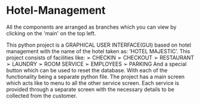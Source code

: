 # Hotel-Management

All the components are arranged as branches which you can view by clicking on the 'main' on the top left.

This python project is a GRAPHICAL USER INTERFACE(GUI) based on hotel management with the name of the hotel taken as: ‘HOTEL MAJESTIC’.
This project consists of facilities like:
➢ CHECKIN
➢ CHECKOUT
➢ RESTAURANT
➢ LAUNDRY
➢ ROOM SERVICE
➢ EMPLOYEES
➢ PARKING
And a special button which can be used to reset the database. With each of the functionality being a separate python file.
The project has a main screen which acts like to menu to all the other service screen.
Each service is provided through a separate screen with the necessary details to be collected from the customer.

